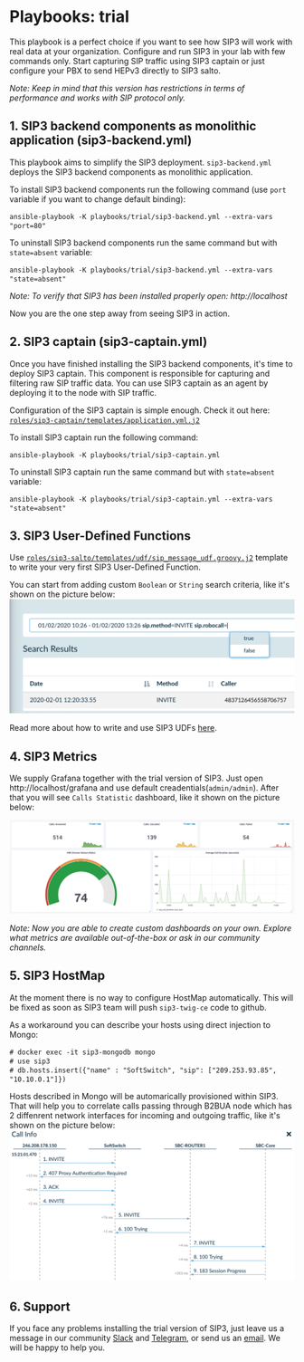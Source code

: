 # Playbooks: trial

This playbook is a perfect choice if you want to see how SIP3 will work with real data at your organization. Configure and run SIP3 in your lab with few commands only. Start capturing SIP traffic using SIP3 captain or just configure your PBX to send HEPv3 directly to SIP3 salto. 

_Note: Keep in mind that this version has restrictions in terms of performance and works with SIP protocol only._

## 1. SIP3 backend components as monolithic application (sip3-backend.yml)

This playbook aims to simplify the SIP3 deployment. `sip3-backend.yml` deploys the SIP3 backend components as monolithic application. 

To install SIP3 backend components run the following command (use `port` variable if you want to change default binding):
```
ansible-playbook -K playbooks/trial/sip3-backend.yml --extra-vars "port=80"
```
To uninstall SIP3 backend components run the same command but with `state=absent` variable:
```
ansible-playbook -K playbooks/trial/sip3-backend.yml --extra-vars "state=absent"
```

_Note: To verify that SIP3 has been installed properly open: http://localhost_

Now you are the one step away from seeing SIP3 in action.

## 2. SIP3 captain (sip3-captain.yml)

Once you have finished installing the SIP3 backend components, it's time to deploy SIP3 captain. This component is responsible for capturing and filtering raw SIP traffic data. You can use SIP3 captain as an agent by deploying it to the node with SIP traffic.

Configuration of the SIP3 captain is simple enough. Check it out here: [`roles/sip3-captain/templates/application.yml.j2`](https://github.com/sip3io/sip3-ansible/blob/master/roles/sip3-captain/templates/application.yml.j2)

To install SIP3 captain run the following command:
```
ansible-playbook -K playbooks/trial/sip3-captain.yml
```

To uninstall SIP3 captain run the same command but with `state=absent` variable:
```
ansible-playbook -K playbooks/trial/sip3-captain.yml --extra-vars "state=absent"
```

## 3. SIP3 User-Defined Functions

Use [`roles/sip3-salto/templates/udf/sip_message_udf.groovy.j2`](https://github.com/sip3io/sip3-ansible/blob/master/roles/sip3-salto/templates/udf/sip_message_udf.groovy.j2) template to write your very first SIP3 User-Defined Function.

You can start from adding custom `Boolean` or `String` search criteria, like it's shown on the picture below:
![Robocall Attribute](img/robocall.png)

Read more about how to write and use SIP3 UDFs [here](https://github.com/sip3io/sip3-documentation/blob/master/modules/ROOT/pages/features/UserDefinedFunctions.adoc).

## 4. SIP3 Metrics

We supply Grafana together with the trial version of SIP3. Just open http://localhost/grafana and use default creadentials(`admin/admin`). After that you will see `Calls Statistic` dashboard, like it shown on the picture below:

![Calls Statistic](img/dashboard.png)
 
_Note: Now you are able to create custom dashboards on your own. Explore what metrics are available out-of-the-box or ask in our community channels._

## 5. SIP3 HostMap

At the moment there is no way to configure HostMap automatically. This will be fixed as soon as SIP3 team will push `sip3-twig-ce` code to github.

As a workaround you can describe your hosts using direct injection to Mongo:

```
# docker exec -it sip3-mongodb mongo
# use sip3
# db.hosts.insert({"name" : "SoftSwitch", "sip": ["209.253.93.85", "10.10.0.1"]})
```

Hosts described in Mongo will be automarically provisioned within SIP3. That will help you to correlate calls passing through B2BUA node which has 2 diffenrent network interfaces for incoming and outgoing traffic, like it's shown on the picture below: 
![Call Flow](img/call_flow.png)

## 6. Support

If you face any problems installing the trial version of SIP3, just leave us a message in our community [Slack](https://join.slack.com/t/sip3-community/shared_invite/enQtOTIyMjg3NDI0MjU3LWUwYzhlOTFhODYxMTEwNjllYjZjNzc1M2NmM2EyNDM0ZjJmNTVkOTg1MGQ3YmFmNWU5NjlhOGI3MWU1MzUwMjE) and [Telegram](https://t.me/sip3io), or send us an [email](mailto:support@sip3.io). We will be happy to help you.
